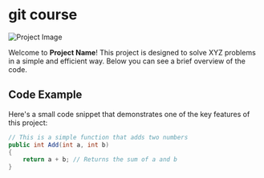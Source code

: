 # git course

![Project Image](https://via.placeholder.com/800x300.png?text=Project+Image)

Welcome to **Project Name**! This project is designed to solve XYZ problems in a simple and efficient way. Below you can see a brief overview of the code.

## Code Example

Here's a small code snippet that demonstrates one of the key features of this project:

```csharp
// This is a simple function that adds two numbers
public int Add(int a, int b) 
{
    return a + b; // Returns the sum of a and b
}
